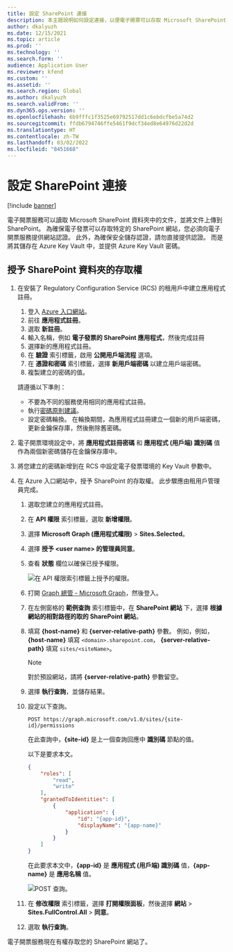 ```yaml
---
title: 設定 SharePoint 連接
description: 本主題說明如何設定連接，以便電子開票可以存取 Microsoft SharePoint 網站。
author: dkalyuzh
ms.date: 12/15/2021
ms.topic: article
ms.prod: ''
ms.technology: ''
ms.search.form: ''
audience: Application User
ms.reviewer: kfend
ms.custom: ''
ms.assetid: ''
ms.search.region: Global
ms.author: dkalyuzh
ms.search.validFrom: ''
ms.dyn365.ops.version: ''
ms.openlocfilehash: 6b9fffc1f3525e69792517dd1c6ebdcfbe5a74d2
ms.sourcegitcommit: ffdb6794746ffe5461f9dcf34ed8e64976d22d2d
ms.translationtype: HT
ms.contentlocale: zh-TW
ms.lasthandoff: 03/02/2022
ms.locfileid: "8451668"
---
```

# <a name="configure-a-sharepoint-connection"></a>設定 SharePoint 連接

[!include [banner](../includes/banner.md)]

電子開票服務可以讀取 Microsoft SharePoint 資料夾中的文件，並將文件上傳到 SharePoint。 為確保電子發票可以存取特定的 SharePoint 網站，您必須向電子開票服務提供網站認證。 此外，為確保安全儲存認證，請勿直接提供認證。 而是將其儲存在 Azure Key Vault 中，並提供 Azure Key Vault 密碼。

## <a name="grant-access-to-a-sharepoint-folder"></a>授予 SharePoint 資料夾的存取權

1. 在安裝了 Regulatory Configuration Service (RCS) 的租用戶中建立應用程式註冊。

    1. 登入 [Azure 入口網站](https://portal.azure.com/)。
    2. 前往 **應用程式註冊**。
    3. 選取 **新註冊**。
    4. 輸入名稱，例如 **電子發票的 SharePoint 應用程式**，然後完成註冊
    5. 選擇新的應用程式註冊。
    6. 在 **驗證** 索引標籤，啟用 **公開用戶端流程** 選項。
    4. 在 **憑證和密碼** 索引標籤，選擇 **新用戶端密碼** 以建立用戶端密碼。
    5. 複製建立的密碼的值。

    請遵循以下準則：

    - 不要為不同的服務使用相同的應用程式註冊。
    - 執行[密碼原則建議](/microsoft-365/admin/misc/password-policy-recommendations?view=o365-worldwide)。
    - 設定密碼輪換。 在輪換期間，為應用程式註冊建立一個新的用戶端密碼，更新金鑰保存庫，然後刪除舊密碼。

2. 電子開票環境設定中，將 **應用程式註冊密碼** 和 **應用程式 (用戶端) 識別碼** 值作為兩個新密碼儲存在金鑰保存庫中。
3. 將您建立的密碼新增到在 RCS 中設定電子發票環境的 Key Vault 參數中。
4. 在 Azure 入口網站中，授予 SharePoint 的存取權。 此步驟應由租用戶管理員完成。

    1. 選取您建立的應用程式註冊。
    2. 在 **API 權限** 索引標籤，選取 **新增權限**。
    3. 選擇 **Microsoft Graph (應用程式權限)** \> **Sites.Selected**。
    4. 選擇 **授予 \<user&nbsp;name\> 的管理員同意**。
    5. 查看 **狀態** 欄位以確保已授予權限。

        ![在 API 權限索引標籤上授予的權限。](media/configured-permissions.jpg)

    6. 打開 [Graph 總管 - Microsoft Graph](https://developer.microsoft.com/graph/graph-explorer)，然後登入。
    7. 在左側窗格的 **範例查詢** 索引標籤中，在 **SharePoint 網站** 下，選擇 **根據網站的相對路徑的取的 SharePoint 網站**。
    8. 填寫 **\{host-name\}** 和 **\{server-relative-path\}** 參數。 例如，例如，**\{host-name\}** 填寫 `<domain>.sharepoint.com`， **\{server-relative-path\}** 填寫 `sites/<siteName>`。

        > [!NOTE]
        > 對於預設網站，請將 **\{server-relative-path\}** 參數留空。

    9. 選擇 **執行查詢**，並儲存結果。
    10. 設定以下查詢。

        `POST https://graph.microsoft.com/v1.0/sites/{site-id}/permissions`

        在此查詢中，**\{site-id\}** 是上一個查詢回應中 **識別碼** 節點的值。

        以下是要求本文。

        ```json
        {
            "roles": [
                "read",
                "write"
            ],
            "grantedToIdentities": [
                {
                    "application": {
                        "id": "{app-id}",
                        "displayName": "{app-name}"
                    }
                }
            ]
        }
        ```

        在此要求本文中，**\{app-id\}** 是 **應用程式 (用戶端) 識別碼** 值，**\{app-name\}** 是 **應用名稱** 值。

        ![POST 查詢。](media/app-id-query.jpg)

    11. 在 **修改權限** 索引標籤，選擇 **打開權限面板**，然後選擇 **網站** \> **Sites.FullControl.All** \> **同意**。
    12. 選取 **執行查詢**。

電子開票服務現在有權存取您的 SharePoint 網站了。
